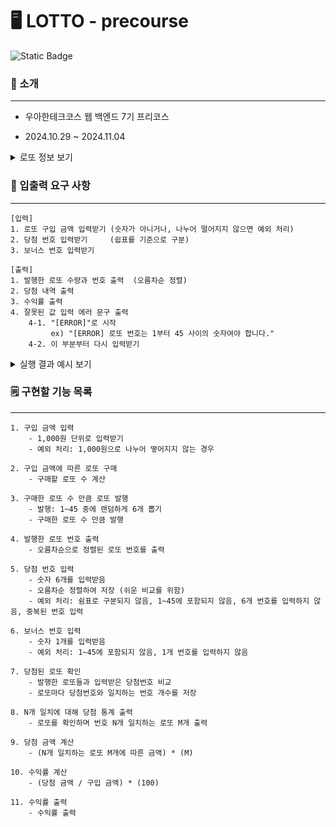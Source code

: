 # 🖥️ LOTTO - precourse

![Static Badge](https://img.shields.io/badge/woowa-3week-blue)

### 👀 소개

<hr>

- 우아한테크코스 웹 백엔드 7기 프리코스

- 2024.10.29 ~ 2024.11.04

<details>
<summary>로또 정보 보기</summary>

```
[LOTTO]

간단한 로또 발매기 구현

1. 로또 번호의 범위: 1~45
2. 로또 1개      -> 중복되지 않는 숫자 6개
3. 당첨 번호 추첨 -> 중복되지 않는 숫자 6개 + 보너스 숫자 1개
4. 당첨 기준
    1등: 6개 번호 일치         (2,000,000,000원)
    2등: 5개 + 보너스 번호 일치 (30,000,000원)
    3등: 5개 번호 일치         (1,500,000원)
    4등: 4개 번호 일치         (50,000원)
    5등: 3개 번호 일치         (5,000원)
5. 로또 가격: 1,000원
```

</details>

### 📌 입출력 요구 사항

<hr>

```
[입력]
1. 로또 구입 금액 입력받기 (숫자가 아니거나, 나누어 떨어지지 않으면 예외 처리)
2. 당첨 번호 입력받기     (쉽표를 기준으로 구분)
3. 보너스 번호 입력받기
```

```
[출력]
1. 발행한 로또 수량과 번호 출력  (오름차순 정렬)
2. 당첨 내역 출력
3. 수익률 출력
4. 잘못된 값 입력 에러 문구 출력 
    4-1. "[ERROR]"로 시작
         ex) "[ERROR] 로또 번호는 1부터 45 사이의 숫자여야 합니다."
    4-2. 이 부분부터 다시 입력받기
```

<details>
<summary>실행 결과 예시 보기</summary>

```
구입금액을 입력해 주세요.
8000

8개를 구매했습니다.
[8, 21, 23, 41, 42, 43] 
[3, 5, 11, 16, 32, 38] 
[7, 11, 16, 35, 36, 44] 
[1, 8, 11, 31, 41, 42] 
[13, 14, 16, 38, 42, 45] 
[7, 11, 30, 40, 42, 43] 
[2, 13, 22, 32, 38, 45] 
[1, 3, 5, 14, 22, 45]

당첨 번호를 입력해 주세요.
1,2,3,4,5,6

보너스 번호를 입력해 주세요.
7

당첨 통계
---
3개 일치 (5,000원) - 1개
4개 일치 (50,000원) - 0개
5개 일치 (1,500,000원) - 0개
5개 일치, 보너스 볼 일치 (30,000,000원) - 0개
6개 일치 (2,000,000,000원) - 0개
총 수익률은 62.5%입니다.
```

</details>

### 🗒️ 구현할 기능 목록

<hr>

```
1. 구입 금액 입력
    - 1,000원 단위로 입력받기
    - 예외 처리: 1,000원으로 나누어 떻어지지 않는 경우

2. 구입 금액에 따른 로또 구매
    - 구매할 로또 수 계산

3. 구매한 로또 수 만큼 로또 발행
    - 발행: 1~45 중에 랜덤하게 6개 뽑기
    - 구매한 로또 수 만큼 발행

4. 발행한 로또 번호 출력
    - 오름차순으로 정렬된 로또 번호를 출력
    
5. 당첨 번호 입력
    - 숫자 6개를 입력받음
    - 오름차순 정렬하여 저장 (쉬운 비교를 위함)
    - 예외 처리: 쉼표로 구분되지 않음, 1~45에 포함되지 않음, 6개 번호를 입력하지 않음, 중복된 번호 입력

6. 보너스 번호 입력
    - 숫자 1개를 입력받음
    - 예외 처리: 1~45에 포함되지 않음, 1개 번호를 입력하지 않음

7. 당첨된 로또 확인
    - 발행한 로또들과 입력받은 당첨번호 비교
    - 로또마다 당첨번호와 일치하는 번호 개수를 저장

8. N개 일치에 대해 당첨 통계 출력
    - 로또를 확인하며 번호 N개 일치하는 로또 M개 출력

9. 당첨 금액 계산
    - (N개 일치하는 로또 M개에 따른 금액) * (M)

10. 수익률 계산 
    - (당첨 금액 / 구입 금액) * (100)

11. 수익률 출력
    - 수익률 출력
```
